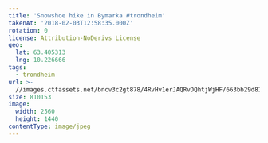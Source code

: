```yaml
---
title: 'Snowshoe hike in Bymarka #trondheim'
takenAt: '2018-02-03T12:58:35.000Z'
rotation: 0
license: Attribution-NoDerivs License
geo:
  lat: 63.405313
  lng: 10.226666
tags:
  - trondheim
url: >-
  //images.ctfassets.net/bncv3c2gt878/4RvHv1erJAQRvDQhtjWjHF/663bb29d819072fecdf7bd32f82e7d0c/snowshoe-hike-in-bymarka-trondheim_40029657582_o
size: 810153
image:
  width: 2560
  height: 1440
contentType: image/jpeg
---
```


